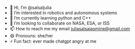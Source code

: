 - 👋 Hi, I’m @salsaljulia
- 👀 I’m interested in robotics and autonomous systems
- 🌱 I’m currently learning python and C++
- 💞️ I’m looking to collaborate on NASA, ESA, or ISS
- 📫 How to reach me my email juliasalsajasmine@gmail.com
- 😄 Pronouns: she/her
- ⚡ Fun fact: ever made chatgpt angry at me

<!---
salsaljulia/salsaljulia is a ✨ special ✨ repository because its `README.md` (this file) appears on your GitHub profile.
You can click the Preview link to take a look at your changes.
--->
